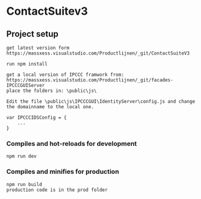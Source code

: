 # ContactSuitev3

## Project setup
```
get latest version form
https://massxess.visualstudio.com/Productlijnen/_git/ContactSuiteV3

run npm install

get a local version of IPCCC framwork from:
https://massxess.visualstudio.com/Productlijnen/_git/facades-IPCCCGUIServer
place the folders in: \public\js\

Edit the file \public\js\IPCCCGUI\IdentityServer\config.js and change the domainname to the local one.

var IPCCCIDSConfig = {
    ...
}

```

### Compiles and hot-reloads for development
```
npm run dev
```

### Compiles and minifies for production
```
npm run build
production code is in the prod folder
```
